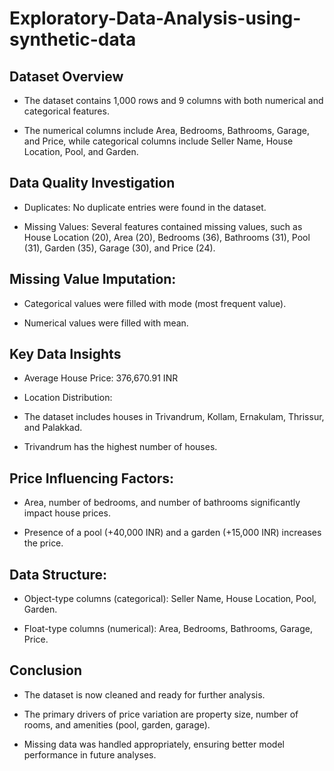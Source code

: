 # Exploratory-Data-Analysis-using-synthetic-data


## Dataset Overview
- The dataset contains 1,000 rows and 9 columns with both numerical and categorical features.

- The numerical columns include Area, Bedrooms, Bathrooms, Garage, and Price, while categorical columns include Seller Name, House Location, Pool, and Garden.

## Data Quality Investigation
- Duplicates: No duplicate entries were found in the dataset.

- Missing Values: Several features contained missing values, such as House Location (20), Area (20), Bedrooms (36), Bathrooms (31), Pool (31), Garden (35), Garage (30), and Price (24).

## Missing Value Imputation:
- Categorical values were filled with mode (most frequent value).

- Numerical values were filled with mean.

## Key Data Insights
- Average House Price: 376,670.91 INR

- Location Distribution:

- The dataset includes houses in Trivandrum, Kollam, Ernakulam, Thrissur, and Palakkad.

- Trivandrum has the highest number of houses.

## Price Influencing Factors:
- Area, number of bedrooms, and number of bathrooms significantly impact house prices.

- Presence of a pool (+40,000 INR) and a garden (+15,000 INR) increases the price.

## Data Structure:
- Object-type columns (categorical): Seller Name, House Location, Pool, Garden.

- Float-type columns (numerical): Area, Bedrooms, Bathrooms, Garage, Price.

## Conclusion
- The dataset is now cleaned and ready for further analysis.

- The primary drivers of price variation are property size, number of rooms, and amenities (pool, garden, garage).

- Missing data was handled appropriately, ensuring better model performance in future analyses.
